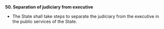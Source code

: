 **50. Separation of judiciary from executive**
- The State shall take steps to separate the judiciary from the executive in the public services of the State.